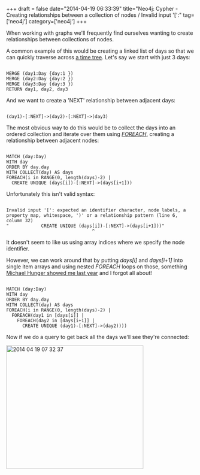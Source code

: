 +++
draft = false
date="2014-04-19 06:33:39"
title="Neo4j: Cypher - Creating relationships between a collection of nodes / Invalid input '[':"
tag=['neo4j']
category=['neo4j']
+++

<p>When working with graphs we'll frequently find ourselves wanting to create relationships between collections of nodes.</p>
 

<p>A common example of this would be creating a linked list of days so that we can quickly traverse across <a href="http://blog.neo4j.org/2012/02/modeling-multilevel-index-in-neoj4.html">a time tree</a>. Let's say we start with just 3 days:</p>



~~~cypher

MERGE (day1:Day {day:1 })
MERGE (day2:Day {day:2 })
MERGE (day3:Day {day:3 })
RETURN day1, day2, day3
~~~

<p>And we want to create a 'NEXT' relationship between adjacent days:</p>



~~~cypher

(day1)-[:NEXT]->(day2)-[:NEXT]->(day3)
~~~

<p>The most obvious way to do this would be to collect the days into an ordered collection and iterate over them using <cite><a href="http://docs.neo4j.org/chunked/stable/query-foreach.html">FOREACH</a></cite>, creating a relationship between adjacent nodes:</p>



~~~cypher

MATCH (day:Day)
WITH day
ORDER BY day.day
WITH COLLECT(day) AS days
FOREACH(i in RANGE(0, length(days)-2) | 
  CREATE UNIQUE (days[i])-[:NEXT]->(days[i+1]))
~~~

<p>Unfortunately this isn't valid syntax:</p>



~~~text

Invalid input '[': expected an identifier character, node labels, a property map, whitespace, ')' or a relationship pattern (line 6, column 32)
"            CREATE UNIQUE (days[i])-[:NEXT]->(days[i+1]))"
                                ^
~~~

<p>It doesn't seem to like us using array indices where we specify the node identifier.</p>


<p>However, we can work around that by putting <cite>days[i]</cite> and <cite>days[i+1]</cite> into single item arrays and using nested <cite>FOREACH</cite> loops on those, something <a href="http://www.markhneedham.com/blog/2013/11/29/neo4j-modelling-series-of-events/">Michael Hunger showed me last year</a> and I forgot all about!</p>



~~~cypher

MATCH (day:Day)
WITH day
ORDER BY day.day
WITH COLLECT(day) AS days
FOREACH(i in RANGE(0, length(days)-2) | 
  FOREACH(day1 in [days[i]] | 
    FOREACH(day2 in [days[i+1]] | 
      CREATE UNIQUE (day1)-[:NEXT]->(day2))))
~~~

<p>Now if we do a query to get back all the days we'll see they're connected:</p>


<div>
<img src="{{<siteurl>}}/uploads/2014/04/2014-04-19_07-32-37.png" alt="2014 04 19 07 32 37" title="2014-04-19_07-32-37.png" border="0" width="366" height="330" />
</div>
